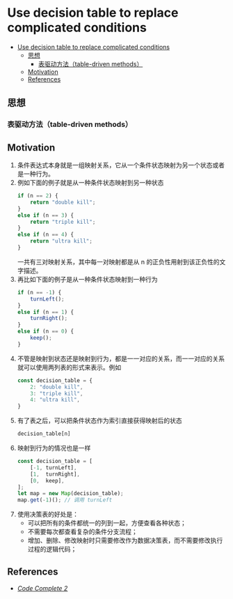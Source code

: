 # Use decision table to replace complicated conditions


<!-- TOC -->

- [Use decision table to replace complicated conditions](#use-decision-table-to-replace-complicated-conditions)
    - [思想](#思想)
        - [表驱动方法（table-driven methods）](#表驱动方法table-driven-methods)
    - [Motivation](#motivation)
    - [References](#references)

<!-- /TOC -->


## 思想
### 表驱动方法（table-driven methods）
 

## Motivation
1. 条件表达式本身就是一组映射关系，它从一个条件状态映射为另一个状态或者是一种行为。
2. 例如下面的例子就是从一种条件状态映射到另一种状态
    ```js
    if (n == 2) {
        return "double kill";
    }
    else if (n == 3) {
        return "triple kill";
    }
    else if (n == 4) {
        return "ultra kill";
    }
    ```
    一共有三对映射关系，其中每一对映射都是从 n 的正负性用射到该正负性的文字描述。
3. 再比如下面的例子是从一种条件状态映射到一种行为
    ```js
    if (n == -1) {
        turnLeft();
    }
    else if (n == 1) {
        turnRight();
    }
    else if (n == 0) {
        keep();
    }
    ```
4. 不管是映射到状态还是映射到行为，都是一一对应的关系，而一一对应的关系就可以使用两列表的形式来表示。例如
    ```js
    const decision_table = {
        2: "double kill",
        3: "triple kill",
        4: "ultra kill",
    }
    ```
5. 有了表之后，可以把条件状态作为索引直接获得映射后的状态
    ```js
    decision_table[n]
    ```
6. 映射到行为的情况也是一样
    ```js
    const decision_table = [
        [-1, turnLeft],
        [1,  turnRight],
        [0,  keep],
    ];
    let map = new Map(decision_table);
    map.get(-1)(); // 调用 turnLeft
    ```
7. 使用决策表的好处是：
    * 可以把所有的条件都统一的列到一起，方便查看各种状态；
    * 不需要每次都查看复杂的条件分支流程；
    * 增加、删除、修改映射时只需要修改作为数据决策表，而不需要修改执行过程的逻辑代码；


## References
* [*Code Complete 2*](https://book.douban.com/subject/1432042/)
